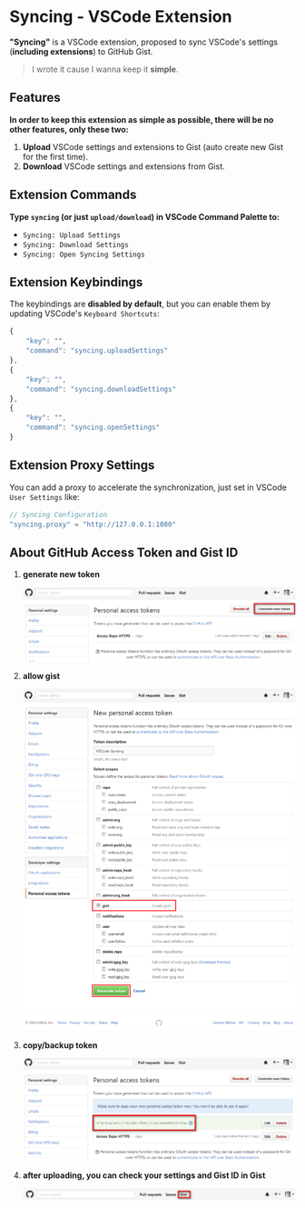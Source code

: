 # Syncing - VSCode Extension

**"Syncing"** is a VSCode extension, proposed to sync VSCode's settings (**including extensions**) to GitHub Gist.

> I wrote it cause I wanna keep it **simple**.


## Features

**In order to keep this extension as simple as possible, there will be no other features, only these two:**

1. **Upload** VSCode settings and extensions to Gist (auto create new Gist for the first time).
2. **Download** VSCode settings and extensions from Gist.


## Extension Commands

**Type `syncing` (or just `upload/download`) in VSCode Command Palette to:**

* `Syncing: Upload Settings`
* `Syncing: Download Settings`
* `Syncing: Open Syncing Settings`


## Extension Keybindings

The keybindings are **disabled by default**, but you can enable them by updating VSCode's `Keyboard Shortcuts`:

```javascript
{
    "key": "",
    "command": "syncing.uploadSettings"
},
{
    "key": "",
    "command": "syncing.downloadSettings"
},
{
    "key": "",
    "command": "syncing.openSettings"
}
```

## Extension Proxy Settings

You can add a proxy to accelerate the synchronization, just set in VSCode `User Settings` like:

```javascript
// Syncing Configuration
"syncing.proxy" = "http://127.0.0.1:1080"
```


## About GitHub Access Token and Gist ID

1. **generate new token**

    ![generate new token](./docs/1.png?raw=true "generate new token")

2. **allow gist**

    ![allow gist](./docs/2.png?raw=true "allow gist")

3. **copy/backup token**

    ![copy/backup token](./docs/3.png?raw=true "copy/backup token")

4. **after uploading, you can check your settings and Gist ID in Gist**

    ![gist](./docs/4.png?raw=true "gist")
